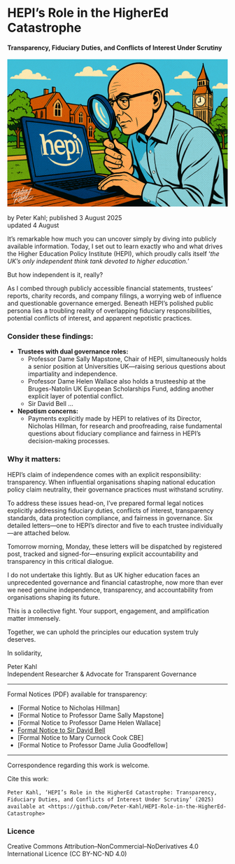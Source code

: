 # HEPI’s Role in the HigherEd Catastrophe

#### Transparency, Fiduciary Duties, and Conflicts of Interest Under Scrutiny

![alt text](https://github.com/Peter-Kahl/HEPI-Role-in-the-HigherEd-Catastrophe/blob/main/investigating_HEPI.jpg?raw=true)

by Peter Kahl; published 3 August 2025\
updated 4 August

It’s remarkable how much you can uncover simply by diving into publicly available information. Today, I set out to learn exactly who and what drives the Higher Education Policy Institute (HEPI), which proudly calls itself ‘_the UK’s only independent think tank devoted to higher education._’

But how independent is it, really?

As I combed through publicly accessible financial statements, trustees’ reports, charity records, and company filings, a worrying web of influence and questionable governance emerged. Beneath HEPI’s polished public persona lies a troubling reality of overlapping fiduciary responsibilities, potential conflicts of interest, and apparent nepotistic practices.

### Consider these findings:

- **Trustees with dual governance roles:**
   - Professor Dame Sally Mapstone, Chair of HEPI, simultaneously holds a senior position at Universities UK—raising serious questions about impartiality and independence.
   - Professor Dame Helen Wallace also holds a trusteeship at the Bruges-Natolin UK European Scholarships Fund, adding another explicit layer of potential conflict.
   - Sir David Bell ...
- **Nepotism concerns:**
   - Payments explicitly made by HEPI to relatives of its Director, Nicholas Hillman, for research and proofreading, raise fundamental questions about fiduciary compliance and fairness in HEPI’s decision-making processes.

### Why it matters:

HEPI’s claim of independence comes with an explicit responsibility: transparency. When influential organisations shaping national education policy claim neutrality, their governance practices must withstand scrutiny.

To address these issues head-on, I’ve prepared formal legal notices explicitly addressing fiduciary duties, conflicts of interest, transparency standards, data protection compliance, and fairness in governance. Six detailed letters—one to HEPI’s director and five to each trustee individually—are attached below.

Tomorrow morning, Monday, these letters will be dispatched by registered post, tracked and signed-for—ensuring explicit accountability and transparency in this critical dialogue.

I do not undertake this lightly. But as UK higher education faces an unprecedented governance and financial catastrophe, now more than ever we need genuine independence, transparency, and accountability from organisations shaping its future.

This is a collective fight. Your support, engagement, and amplification matter immensely.

Together, we can uphold the principles our education system truly deserves.

In solidarity,

Peter Kahl\
Independent Researcher & Advocate for Transparent Governance

---

Formal Notices (PDF) available for transparency:

- [Formal Notice to Nicholas Hillman]
- [Formal Notice to Professor Dame Sally Mapstone]
- [Formal Notice to Professor Dame Helen Wallace]
- [Formal Notice to Sir David Bell](https://raw.githubusercontent.com/Peter-Kahl/HEPI-Role-in-the-HigherEd-Catastrophe/master/HEPI_David_Bell_Notice_of_Demands_2025-08-04_Redacted.pdf)
- [Formal Notice to Mary Curnock Cook CBE]
- [Formal Notice to Professor Dame Julia Goodfellow]

---

Correspondence regarding this work is welcome.

Cite this work:

```
Peter Kahl, ‘HEPI’s Role in the HigherEd Catastrophe: Transparency, Fiduciary Duties, and Conflicts of Interest Under Scrutiny’ (2025) available at <https://github.com/Peter-Kahl/HEPI-Role-in-the-HigherEd-Catastrophe>
```

### Licence
Creative Commons Attribution–NonCommercial–NoDerivatives 4.0 International Licence (CC BY-NC-ND 4.0)
